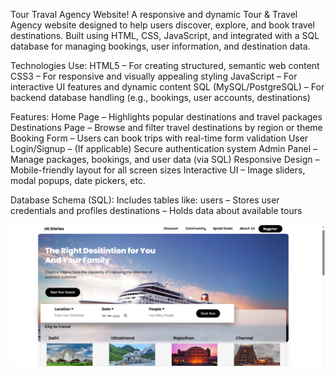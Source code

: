Tour Traval Agency Website!
A responsive and dynamic Tour & Travel Agency website designed to help users discover, explore, and book travel destinations. Built using HTML, CSS, JavaScript, and integrated with a SQL database for managing bookings, user information, and destination data.

Technologies Use:
HTML5 – For creating structured, semantic web content
CSS3 – For responsive and visually appealing styling
JavaScript – For interactive UI features and dynamic content
SQL (MySQL/PostgreSQL) – For backend database handling (e.g., bookings, user accounts, destinations)

Features:
Home Page – Highlights popular destinations and travel packages
Destinations Page – Browse and filter travel destinations by region or theme
Booking Form – Users can book trips with real-time form validation
User Login/Signup – (If applicable) Secure authentication system
Admin Panel – Manage packages, bookings, and user data (via SQL)
Responsive Design – Mobile-friendly layout for all screen sizes
Interactive UI – Image sliders, modal popups, date pickers, etc.

Database Schema (SQL):
Includes tables like:
users – Stores user credentials and profiles
destinations – Holds data about available tours

![image alt]( https://github.com/buildwithmansi123/Tour-Traval-Agency-Website/blob/c0b01c6331c661c42504d60db65bbee0710e2c9b/img.png)




